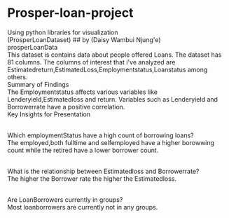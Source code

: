 # Prosper-loan-project
Using python libraries for visualization
<br/>(ProsperLoanDataset) ## by (Daisy Wambui Njung'e) 
<br/>prosperLoanData
<br/>This dataset is contains data about people offered Loans. The dataset has 81 columns. The columns of interest that i've analyzed are Estimatedreturn,EstimatedLoss,Employmentstatus,Loanstatus among others.
<br/>Summary of Findings
<br/>The Employmentstatus affects various variables like Lenderyield,Estimatedloss and return. Variables such as Lenderyield and Borrowerrate have a positive correlation.
<br/>Key Insights for Presentation

<br/>Which employmentStatus have a high count of borrowing loans?
<br/>The employed,both fulltime and selfemployed have a higher borowwing count while the retired have a lower borrower count.
                                
<br/>What is the relationship between Estimatedloss and Borrowerrate?
<br/>The higher the Borrower rate the higher the Estimatedloss.

<br/>Are LoanBorrowers currently in groups?
<br/>Most loanborrowers are currently not in any groups.

